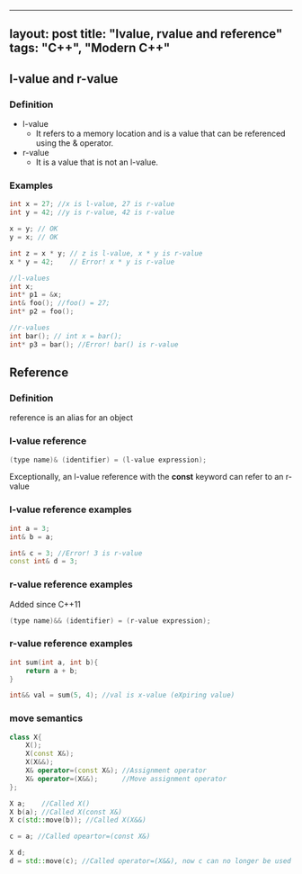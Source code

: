 
---
layout: post
title:  "lvalue, rvalue and reference"
tags: "C++", "Modern C++"
---

## l-value and r-value
### Definition
- l-value 
    - It refers to a memory location and is a value that can be referenced using the & operator.
- r-value
    - It is a value that is not an l-value.  

### Examples
```cpp
int x = 27; //x is l-value, 27 is r-value
int y = 42; //y is r-value, 42 is r-value

x = y; // OK
y = x; // OK

int z = x * y; // z is l-value, x * y is r-value
x * y = 42;    // Error! x * y is r-value

//l-values
int x;
int* p1 = &x;
int& foo(); //foo() = 27;
int* p2 = foo();

//r-values
int bar(); // int x = bar();
int* p3 = bar(); //Error! bar() is r-value
```

## Reference
### Definition
reference is an alias for an object

### l-value reference
```cpp
(type name)& (identifier) = (l-value expression);
```
Exceptionally, an l-value reference with the **const** keyword can refer to an r-value

### l-value reference examples
```cpp
int a = 3;
int& b = a;

int& c = 3; //Error! 3 is r-value
const int& d = 3; 
```

### r-value reference examples
Added since C++11
```cpp
(type name)&& (identifier) = (r-value expression);
```

### r-value reference examples
```cpp
int sum(int a, int b){
    return a + b;
}

int&& val = sum(5, 4); //val is x-value (eXpiring value)

```

### move semantics
```cpp
class X{
    X();
    X(const X&);
    X(X&&);
    X& operator=(const X&); //Assignment operator
    X& operator=(X&&);      //Move assignment operator
};

X a;    //Called X()
X b(a); //Called X(const X&)
X c(std::move(b)); //Called X(X&&)

c = a; //Called opeartor=(const X&)

X d;
d = std::move(c); //Called operator=(X&&), now c can no longer be used

```





